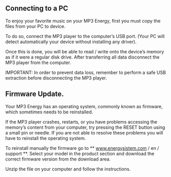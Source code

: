## Connecting to a PC

To enjoy your favorite music on your MP3 Energy, first you must copy the files from your PC to device.

To do so, connect the MP3 player to the computer’s USB port. (Your PC will detect automatically your device without installing any driver).

Once this is done, you will be able to read / write onto the device’s memory as if it were a regular disk drive.
After transferring all data disconnect the MP3 player from the computer.

IMPORTANT: In order to prevent data loss, remember to perform a safe USB extraction before disconnecting the MP3 player.

## Firmware Update.

Your MP3 Energy has an operating system, commonly known as firmware, which sometimes needs to be reinstalled.

If the MP3 player crashes, restarts, or you have problems accessing the memory’s content from your computer, try pressing the RESET button using a small pin or needle. If you are not able to resolve these problems you will have to reinstall the operating system.

To reinstall manually the firmware go to ** www.energysistem.com / en / support **. Select your model in the product section and download the correct firmware version from the download area.

Unzip the file on your computer and follow the
instructions.
